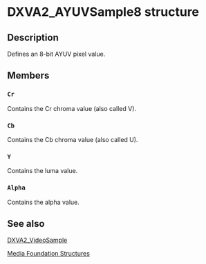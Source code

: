 # DXVA2_AYUVSample8 structure

## Description

Defines an 8-bit AYUV pixel value.

## Members

### `Cr`

Contains the Cr chroma value (also called V).

### `Cb`

Contains the Cb chroma value (also called U).

### `Y`

Contains the luma value.

### `Alpha`

Contains the alpha value.

## See also

[DXVA2_VideoSample](https://learn.microsoft.com/windows/desktop/api/dxva2api/ns-dxva2api-dxva2_videosample)

[Media Foundation Structures](https://learn.microsoft.com/windows/desktop/medfound/media-foundation-structures)